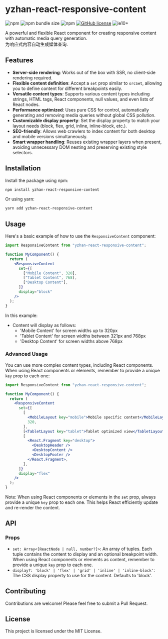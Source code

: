 # yzhan-react-responsive-content

![npm](https://img.shields.io/npm/v/yzhan-react-responsive-content)
![npm bundle size](https://img.shields.io/bundlephobia/minzip/yzhan-react-responsive-content)
![npm](https://img.shields.io/npm/dt/yzhan-react-responsive-content)
[![GitHub license](https://img.shields.io/github/license/mantoufan/yzhanReactResponsiveContent)](https://github.com/mantoufan/yzhanReactResponsiveContent/blob/main/LICENSE)
![ie10+](https://img.shields.io/badge/IE-10-skyblue)

A powerful and flexible React component for creating responsive content with automatic media query generation.  
为响应式内容自动生成媒体查询.

## Features

- **Server-side rendering**: Works out of the box with SSR, no client-side rendering required.
- **Flexible content definition**: Accept a `set` prop similar to `srcSet`, allowing you to define content for different breakpoints easily.
- **Versatile content types**: Supports various content types including strings, HTML tags, React components, null values, and even lists of React nodes.
- **Performance optimized**: Uses pure CSS for control, automatically generating and removing media queries without global CSS pollution.
- **Customizable display property**: Set the display property to match your layout needs (block, flex, grid, inline, inline-block, etc.).
- **SEO-friendly**: Allows web crawlers to index content for both desktop and mobile versions simultaneously.
- **Smart wrapper handling**: Reuses existing wrapper layers when present, avoiding unnecessary DOM nesting and preserving existing style selectors.

## Installation

Install the package using npm:

```bash
npm install yzhan-react-responsive-content
```

Or using yarn:

```bash
yarn add yzhan-react-responsive-content
```

## Usage

Here's a basic example of how to use the `ResponsiveContent` component:

```jsx
import ResponsiveContent from "yzhan-react-responsive-content";

function MyComponent() {
  return (
    <ResponsiveContent
      set={[
        ["Mobile Content", 320],
        ["Tablet Content", 768],
        ["Desktop Content"],
      ]}
      display="block"
    />
  );
}
```

In this example:

- Content will display as follows:
  - 'Mobile Content' for screen widths up to 320px
  - 'Tablet Content' for screen widths between 321px and 768px
  - 'Desktop Content' for screen widths above 768px

### Advanced Usage

You can use more complex content types, including React components. When using React components or elements, remember to provide a unique `key` prop to each one:

```jsx
import ResponsiveContent from "yzhan-react-responsive-content";

function MyComponent() {
  return (
    <ResponsiveContent
      set={[
        [
          <MobileLayout key="mobile">Mobile specific content</MobileLayout>,
          320,
        ],
        [<TabletLayout key="tablet">Tablet optimized view</TabletLayout>, 768],
        [
          <React.Fragment key="desktop">
            <DesktopHeader />
            <DesktopContent />
            <DesktopFooter />
          </React.Fragment>,
        ],
      ]}
      display="flex"
    />
  );
}
```

Note: When using React components or elements in the `set` prop, always provide a unique `key` prop to each one. This helps React efficiently update and re-render the content.

## API

### Props

- `set: Array<[ReactNode | null, number?]>`: An array of tuples. Each tuple contains the content to display and an optional breakpoint width. When using React components or elements as content, remember to provide a unique `key` prop to each one.
- `display?: 'block' | 'flex' | 'grid' | 'inline' | 'inline-block'`: The CSS display property to use for the content. Defaults to 'block'.

## Contributing

Contributions are welcome! Please feel free to submit a Pull Request.

## License

This project is licensed under the MIT License.
